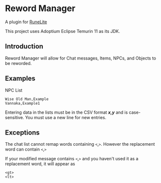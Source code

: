 # Reword Manager

A plugin for [RuneLite](https://runelite.net/)

This project uses Adoptium Eclipse Temurin 11 as its JDK.

## Introduction

Reword Manager will allow for Chat messages, Items, NPCs, and Objects to be reworded.

## Examples

NPC List

	Wise Old Man,Example
	Vannaka,Example1

Entering data in the lists must be in the CSV format ***x,y*** and is case-sensitive. You must use a new line for new entries.

## Exceptions

The chat list cannot remap words containing `<`,`>`. However the replacement word can contain `<`,`>`

If your modified message contains `<`,`>` and you haven't used it as a replacement word, it will appear as

	<gt> 
	<lt>
